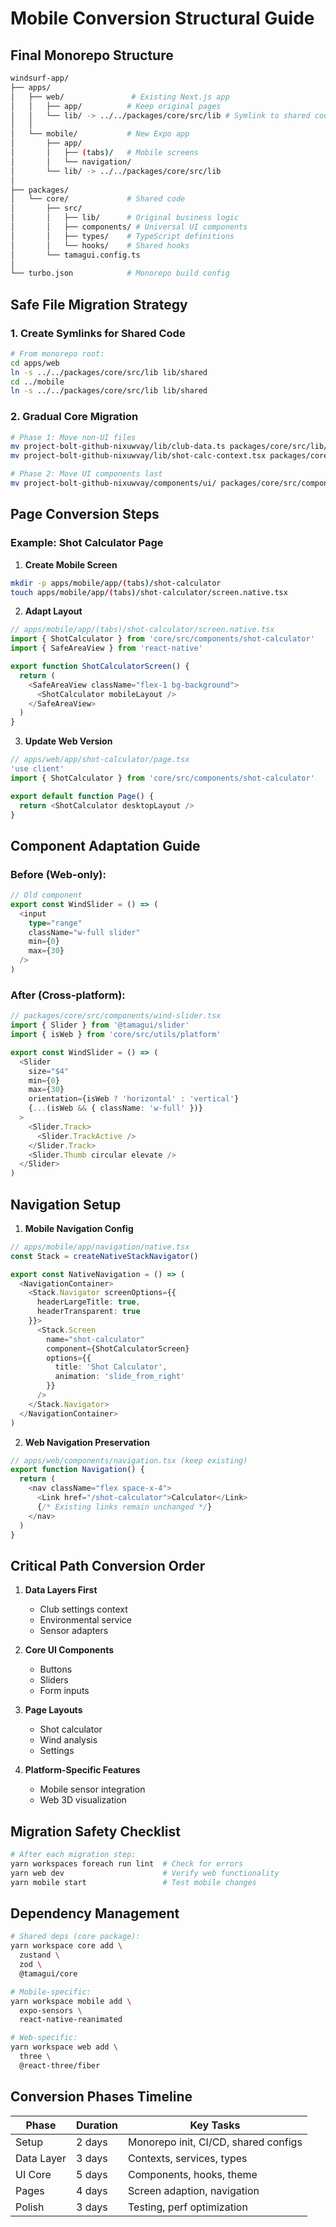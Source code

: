 # Mobile Conversion Structural Guide

## Final Monorepo Structure
```bash
windsurf-app/
├── apps/
│   ├── web/               # Existing Next.js app
│   │   ├── app/          # Keep original pages
│   │   └── lib/ -> ../../packages/core/src/lib # Symlink to shared code
│   │
│   └── mobile/           # New Expo app
│       ├── app/
│       │   ├── (tabs)/   # Mobile screens
│       │   └── navigation/
│       └── lib/ -> ../../packages/core/src/lib
│
├── packages/
│   └── core/             # Shared code
│       ├── src/
│       │   ├── lib/      # Original business logic
│       │   ├── components/ # Universal UI components
│       │   ├── types/    # TypeScript definitions
│       │   └── hooks/    # Shared hooks
│       └── tamagui.config.ts
│
└── turbo.json            # Monorepo build config
```

## Safe File Migration Strategy

### 1. Create Symlinks for Shared Code
```bash
# From monorepo root:
cd apps/web
ln -s ../../packages/core/src/lib lib/shared
cd ../mobile
ln -s ../../packages/core/src/lib lib/shared
```

### 2. Gradual Core Migration
```bash
# Phase 1: Move non-UI files
mv project-bolt-github-nixuwvay/lib/club-data.ts packages/core/src/lib/
mv project-bolt-github-nixuwvay/lib/shot-calc-context.tsx packages/core/src/lib/

# Phase 2: Move UI components last
mv project-bolt-github-nixuwvay/components/ui/ packages/core/src/components/
```

## Page Conversion Steps

### Example: Shot Calculator Page
1. **Create Mobile Screen**
```bash
mkdir -p apps/mobile/app/(tabs)/shot-calculator
touch apps/mobile/app/(tabs)/shot-calculator/screen.native.tsx
```

2. **Adapt Layout**
```typescript
// apps/mobile/app/(tabs)/shot-calculator/screen.native.tsx
import { ShotCalculator } from 'core/src/components/shot-calculator'
import { SafeAreaView } from 'react-native'

export function ShotCalculatorScreen() {
  return (
    <SafeAreaView className="flex-1 bg-background">
      <ShotCalculator mobileLayout />
    </SafeAreaView>
  )
}
```

3. **Update Web Version**
```typescript
// apps/web/app/shot-calculator/page.tsx
'use client'
import { ShotCalculator } from 'core/src/components/shot-calculator'

export default function Page() {
  return <ShotCalculator desktopLayout />
}
```

## Component Adaptation Guide

### Before (Web-only):
```typescript
// Old component
export const WindSlider = () => (
  <input 
    type="range" 
    className="w-full slider"
    min={0} 
    max={30}
  />
)
```

### After (Cross-platform):
```typescript
// packages/core/src/components/wind-slider.tsx
import { Slider } from '@tamagui/slider'
import { isWeb } from 'core/src/utils/platform'

export const WindSlider = () => (
  <Slider
    size="$4"
    min={0}
    max={30}
    orientation={isWeb ? 'horizontal' : 'vertical'}
    {...(isWeb && { className: 'w-full' })}
  >
    <Slider.Track>
      <Slider.TrackActive />
    </Slider.Track>
    <Slider.Thumb circular elevate />
  </Slider>
)
```

## Navigation Setup

1. **Mobile Navigation Config**
```typescript
// apps/mobile/app/navigation/native.tsx
const Stack = createNativeStackNavigator()

export const NativeNavigation = () => (
  <NavigationContainer>
    <Stack.Navigator screenOptions={{ 
      headerLargeTitle: true,
      headerTransparent: true
    }}>
      <Stack.Screen
        name="shot-calculator"
        component={ShotCalculatorScreen}
        options={{
          title: 'Shot Calculator',
          animation: 'slide_from_right'
        }}
      />
    </Stack.Navigator>
  </NavigationContainer>
)
```

2. **Web Navigation Preservation**
```typescript
// apps/web/components/navigation.tsx (keep existing)
export function Navigation() {
  return (
    <nav className="flex space-x-4">
      <Link href="/shot-calculator">Calculator</Link>
      {/* Existing links remain unchanged */}
    </nav>
  )
}
```

## Critical Path Conversion Order
1. **Data Layers First**
   - Club settings context
   - Environmental service
   - Sensor adapters

2. **Core UI Components**
   - Buttons
   - Sliders
   - Form inputs

3. **Page Layouts**
   - Shot calculator
   - Wind analysis
   - Settings

4. **Platform-Specific Features**
   - Mobile sensor integration
   - Web 3D visualization

## Migration Safety Checklist
```bash
# After each migration step:
yarn workspaces foreach run lint  # Check for errors
yarn web dev                      # Verify web functionality
yarn mobile start                 # Test mobile changes
```

## Dependency Management
```bash
# Shared deps (core package):
yarn workspace core add \
  zustand \
  zod \
  @tamagui/core

# Mobile-specific:
yarn workspace mobile add \
  expo-sensors \
  react-native-reanimated

# Web-specific:
yarn workspace web add \
  three \
  @react-three/fiber
```

## Conversion Phases Timeline

| Phase | Duration | Key Tasks |
|-------|----------|-----------|
| Setup | 2 days | Monorepo init, CI/CD, shared configs |
| Data Layer | 3 days | Contexts, services, types |
| UI Core | 5 days | Components, hooks, theme |
| Pages | 4 days | Screen adaption, navigation |
| Polish | 3 days | Testing, perf optimization |